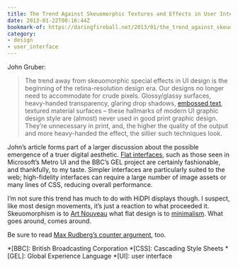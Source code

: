 ```yaml
---
title: The Trend Against Skeuomorphic Textures and Effects in User Interface Design
date: 2013-01-22T00:16:44Z
bookmark-of: https://daringfireball.net/2013/01/the_trend_against_skeuomorphism
category:
- design
- user_interface
---
```

John Gruber:

> The trend away from skeuomorphic special effects in UI design is the beginning of the retina-resolution design era. Our designs no longer need to accommodate for crude pixels. Glossy/glassy surfaces, heavy-handed transparency, glaring drop shadows, [embossed text][1], textured material surfaces – these hallmarks of modern UI graphic design style are (almost) never used in good print graphic design. They’re unnecessary in print, and, the higher the quality of the output and more heavy-handed the effect, the sillier such techniques look.

John’s article forms part of a larger discussion about the possible emergence of a truer digital aesthetic. [Flat interfaces][2], such as those seen in Microsoft’s Metro UI and the BBC’s GEL project are certainly fashionable, and thankfully, to my taste. Simpler interfaces are particularly suited to the web; high-fidelity interfaces can require a large number of image assets or many lines of CSS, reducing overall performance.

I’m not sure this trend has much to do with HiDPI displays though. I suspect, like most design movements, it’s just a reaction to what proceeded it. Skeuomorphism is to [Art Nouveau][3] what flat design is to [minimalism][4]. What goes around, comes around.

Be sure to read [Max Rudberg’s counter argument][5], too.

[1]: https://daringfireball.net/misc/2013/01/mail-footer.png
[2]: http://layervault.tumblr.com/post/32267022219/flat-interface-design
[3]: https://en.wikipedia.org/wiki/Art_Nouveau
[4]: https://en.wikipedia.org/wiki/Minimalism
[5]: http://blog.maxrudberg.com/post/41005209081/flat-ui-is-not-the-only-way-forward

*[BBC]: British Broadcasting Corporation
*[CSS]: Cascading Style Sheets
*[GEL]: Global Experience Language
*[UI]: user interface
